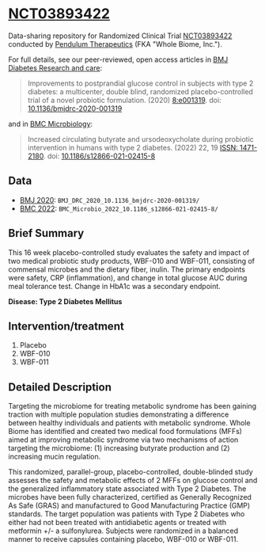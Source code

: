# [NCT03893422](https://clinicaltrials.gov/ct2/show/NCT03893422)

Data-sharing repository for Randomized Clinical Trial 
[NCT03893422](https://clinicaltrials.gov/ct2/show/NCT03893422)
conducted by [Pendulum Therapeutics](https://pendulum.co/)
(FKA "Whole Biome, Inc.").

For full details, see our peer-reviewed, open access articles
in [BMJ Diabetes Research and care](https://drc.bmj.com/content/8/1/e001319):

> Improvements to postprandial glucose control in subjects with type 2 diabetes: a multicenter, double blind, randomized placebo-controlled trial of a novel probiotic formulation. 
(2020) [8:e001319](https://drc.bmj.com/content/8/1/e001319). 
doi: [10.1136/bmjdrc-2020-001319](https://doi.org/10.1136/bmjdrc-2020-001319)

and in [BMC Microbiology](https://doi.org/10.1186/s12866-021-02415-8):

> Increased circulating butyrate and ursodeoxycholate 
during probiotic intervention in humans with type 2 diabetes. 
(2022) 22, 19
[ISSN: 1471-2180](https://bmcmicrobiol.biomedcentral.com/articles/10.1186/s12866-021-02415-8).
doi: [10.1186/s12866-021-02415-8](https://doi.org/10.1186/s12866-021-02415-8)

## Data

- [BMJ 2020](BMJ_DRC_2020_10.1136_bmjdrc-2020-001319/): `BMJ_DRC_2020_10.1136_bmjdrc-2020-001319/`
- [BMC 2022](BMC_Microbio_2022_10.1186_s12866-021-02415-8/README.data.html): `BMC_Microbio_2022_10.1186_s12866-021-02415-8/`

## Brief Summary

This 16 week placebo-controlled study evaluates the safety and impact of two medical probiotic study products, WBF-010 and WBF-011, consisting of commensal microbes and the dietary fiber, inulin. 
The primary endpoints were safety, CRP (inflammation), and change in total glucose AUC during meal tolerance test.
Change in HbA1c was a secondary endpoint.

**Disease: Type 2 Diabetes Mellitus**

## Intervention/treatment

1. Placebo
2. WBF-010
3. WBF-011

## Detailed Description

Targeting the microbiome for treating metabolic syndrome has been gaining traction with multiple population studies demonstrating a difference between healthy individuals and patients with metabolic syndrome. Whole Biome has identified and created two medical food formulations (MFFs) aimed at improving metabolic syndrome via two mechanisms of action targeting the microbiome: (1) increasing butyrate production and (2) increasing mucin regulation.

This randomized, parallel-group, placebo-controlled, double-blinded study assesses the safety and metabolic effects of 2 MFFs on glucose control and the generalized inflammatory state associated with Type 2 Diabetes. The microbes have been fully characterized, certified as Generally Recognized As Safe (GRAS) and manufactured to Good Manufacturing Practice (GMP) standards. The target population was patients with Type 2 Diabetes who either had not been treated with antidiabetic agents or treated with metformin +/- a sulfonylurea. Subjects were randomized in a balanced manner to receive capsules containing placebo, WBF-010 or WBF-011.
